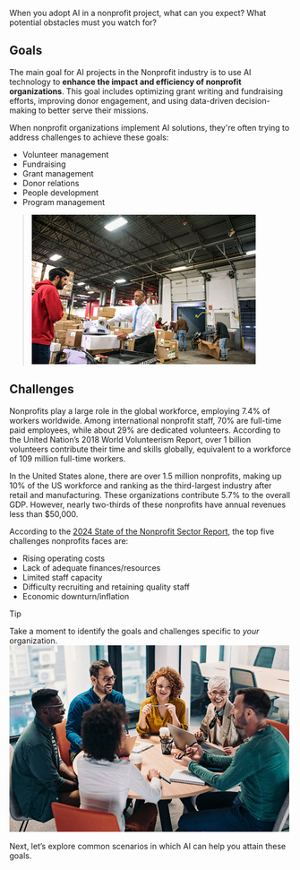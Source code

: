When you adopt AI in a nonprofit project, what can you expect? What potential obstacles must you watch for?

## Goals

The main goal for AI projects in the Nonprofit industry is to use AI technology to **enhance the impact and efficiency of nonprofit organizations**. This goal includes optimizing grant writing and fundraising efforts, improving donor engagement, and using data-driven decision-making to better serve their missions.

When nonprofit organizations implement AI solutions, they're often trying to address challenges to achieve these goals:
 - Volunteer management
 - Fundraising
 - Grant management
 - Donor relations
 - People development
 - Program management

>![Screenshot of warehouse with volunteers packing boxes.](../media/3-volunteer.jpg)

## Challenges

Nonprofits play a large role in the global workforce, employing 7.4% of workers worldwide. Among international nonprofit staff, 70% are full-time paid employees, while about 29% are dedicated volunteers. According to the United Nation’s 2018 World Volunteerism Report, over 1 billion volunteers contribute their time and skills globally, equivalent to a workforce of 109 million full-time workers.

In the United States alone, there are over 1.5 million nonprofits, making up 10% of the US workforce and ranking as the third-largest industry after retail and manufacturing. These organizations contribute 5.7% to the overall GDP. However, nearly two-thirds of these nonprofits have annual revenues less than $50,000.

According to the [2024 State of the Nonprofit Sector Report](https://www.forvismazars.us/forsights/2024/02/2024-state-of-the-nonprofit-sector-report), the top five challenges nonprofits faces are:
 - Rising operating costs
 - Lack of adequate finances/resources
 - Limited staff capacity
 - Difficulty recruiting and retaining quality staff
 - Economic downturn/inflation

>[!TIP]
>Take a moment to identify the goals and challenges specific to _your_ organization.
>![Screenshot of people working and talking around a table.](../media/2-reflection.jpg)

Next, let’s explore common scenarios in which AI can help you attain these goals.
